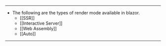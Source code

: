 
---
- The following are the types of render mode available in blazor.
	- [[SSR]]
	- [[Interactive Server]]
	- [[Web Assembly]]
	- [[Auto]]
---